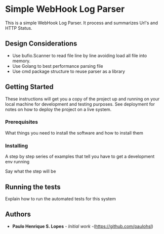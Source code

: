 # Simple WebHook Log Parser

This is a simple WebHook Log Parser. It process and summarizes Url's and HTTP Status.

## Design Considerations
- Use bufio.Scanner to read file line by line avoiding load all file into memory.
- Use Golang to best performance parsing file
- Use cmd package structure to reuse parser as a library

## Getting Started

These instructions will get you a copy of the project up and running on your local machine for development and testing purposes. See deployment for notes on how to deploy the project on a live system.

### Prerequisites

What things you need to install the software and how to install them

### Installing

A step by step series of examples that tell you have to get a development env running

Say what the step will be

## Running the tests

Explain how to run the automated tests for this system


## Authors

* **Paulo Henrique S. Lopes** - *Initial work* -(https://github.com/paulohsl)
